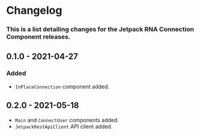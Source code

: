 # Changelog

### This is a list detailing changes for the Jetpack RNA Connection Component releases.

## 0.1.0 - 2021-04-27
### Added
- `InPlaceConnection` component added.

## 0.2.0 - 2021-05-18
- `Main` and `ConnectUser` components added.
- `JetpackRestApiClient` API client added.
